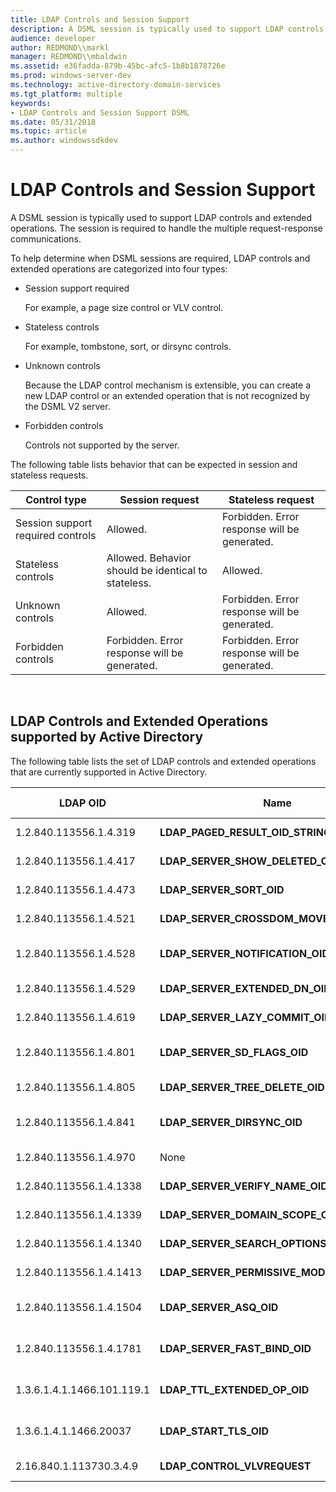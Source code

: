 ```yaml
---
title: LDAP Controls and Session Support
description: A DSML session is typically used to support LDAP controls and extended operations. The session is required to handle the multiple request-response communications.
audience: developer
author: REDMOND\\markl
manager: REDMOND\\mbaldwin
ms.assetid: e36fadda-879b-45bc-afc5-1b8b1878726e
ms.prod: windows-server-dev
ms.technology: active-directory-domain-services
ms.tgt_platform: multiple
keywords:
- LDAP Controls and Session Support DSML
ms.date: 05/31/2018
ms.topic: article
ms.author: windowssdkdev
---
```


# LDAP Controls and Session Support

A DSML session is typically used to support LDAP controls and extended operations. The session is required to handle the multiple request-response communications.

To help determine when DSML sessions are required, LDAP controls and extended operations are categorized into four types:

-   Session support required

    For example, a page size control or VLV control.

-   Stateless controls

    For example, tombstone, sort, or dirsync controls.

-   Unknown controls

    Because the LDAP control mechanism is extensible, you can create a new LDAP control or an extended operation that is not recognized by the DSML V2 server.

-   Forbidden controls

    Controls not supported by the server.

The following table lists behavior that can be expected in session and stateless requests.



| Control type                      | Session request                                     | Stateless request                            |
|-----------------------------------|-----------------------------------------------------|----------------------------------------------|
| Session support required controls | Allowed.                                            | Forbidden. Error response will be generated. |
| Stateless controls                | Allowed. Behavior should be identical to stateless. | Allowed.                                     |
| Unknown controls                  | Allowed.                                            | Forbidden. Error response will be generated. |
| Forbidden controls                | Forbidden. Error response will be generated.        | Forbidden. Error response will be generated. |



 

## LDAP Controls and Extended Operations supported by Active Directory

The following table lists the set of LDAP controls and extended operations that are currently supported in Active Directory.



| LDAP OID                   | Name                                          | Description                             | Control type     |
|----------------------------|-----------------------------------------------|-----------------------------------------|------------------|
| 1.2.840.113556.1.4.319     | **LDAP\_PAGED\_RESULT\_OID\_STRING**          | Paged search control                    | Session required |
| 1.2.840.113556.1.4.417     | **LDAP\_SERVER\_SHOW\_DELETED\_OID**          | Show deleted control                    | Stateless        |
| 1.2.840.113556.1.4.473     | **LDAP\_SERVER\_SORT\_OID**                   | Server sort control                     | Stateless        |
| 1.2.840.113556.1.4.521     | **LDAP\_SERVER\_CROSSDOM\_MOVE\_TARGET\_OID** | Cross-domain move control               | Stateless        |
| 1.2.840.113556.1.4.528     | **LDAP\_SERVER\_NOTIFICATION\_OID**           | Server search notification control      | Forbidden        |
| 1.2.840.113556.1.4.529     | **LDAP\_SERVER\_EXTENDED\_DN\_OID**           | Extended DN control                     | Stateless        |
| 1.2.840.113556.1.4.619     | **LDAP\_SERVER\_LAZY\_COMMIT\_OID**           | Lazy commit control                     | Stateless        |
| 1.2.840.113556.1.4.801     | **LDAP\_SERVER\_SD\_FLAGS\_OID**              | Security descriptor flags control       | Stateless        |
| 1.2.840.113556.1.4.805     | **LDAP\_SERVER\_TREE\_DELETE\_OID**           | Tree delete control                     | Stateless        |
| 1.2.840.113556.1.4.841     | **LDAP\_SERVER\_DIRSYNC\_OID**                | Directory synchronization control       | Stateless        |
| 1.2.840.113556.1.4.970     | None                                          | Get stats control                       | Stateless        |
| 1.2.840.113556.1.4.1338    | **LDAP\_SERVER\_VERIFY\_NAME\_OID**           | Verify name control                     | Stateless        |
| 1.2.840.113556.1.4.1339    | **LDAP\_SERVER\_DOMAIN\_SCOPE\_OID**          | Domain scope control                    | Stateless        |
| 1.2.840.113556.1.4.1340    | **LDAP\_SERVER\_SEARCH\_OPTIONS\_OID**        | Search options control                  | Stateless        |
| 1.2.840.113556.1.4.1413    | **LDAP\_SERVER\_PERMISSIVE\_MODIFY\_OID**     | Permissive modify control               | Stateless        |
| 1.2.840.113556.1.4.1504    | **LDAP\_SERVER\_ASQ\_OID**                    | Attribute scoped query control          | Stateless        |
| 1.2.840.113556.1.4.1781    | **LDAP\_SERVER\_FAST\_BIND\_OID**             | Fast concurrent bind extended operation | Forbidden        |
| 1.3.6.1.4.1.1466.101.119.1 | **LDAP\_TTL\_EXTENDED\_OP\_OID**              | TTL refresh extended operation          | Stateless        |
| 1.3.6.1.4.1.1466.20037     | **LDAP\_START\_TLS\_OID**                     | Start TLS extended operation            | Forbidden        |
| 2.16.840.1.113730.3.4.9    | **LDAP\_CONTROL\_VLVREQUEST**                 | VLV request control                     | Session required |



 

 

 





